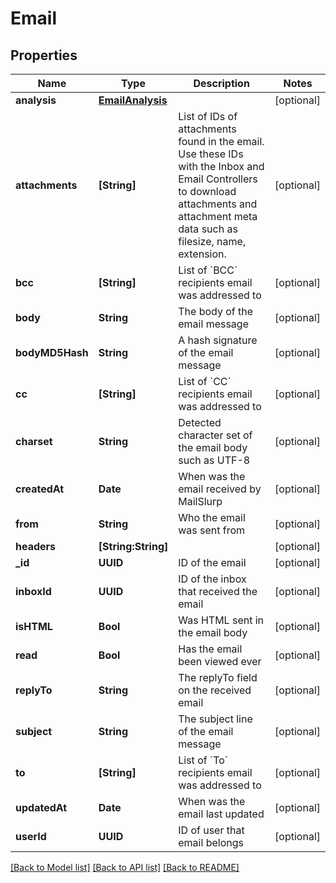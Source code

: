 # Email

## Properties
Name | Type | Description | Notes
------------ | ------------- | ------------- | -------------
**analysis** | [**EmailAnalysis**](EmailAnalysis.md) |  | [optional] 
**attachments** | **[String]** | List of IDs of attachments found in the email. Use these IDs with the Inbox and Email Controllers to download attachments and attachment meta data such as filesize, name, extension. | [optional] 
**bcc** | **[String]** | List of &#x60;BCC&#x60; recipients email was addressed to | [optional] 
**body** | **String** | The body of the email message | [optional] 
**bodyMD5Hash** | **String** | A hash signature of the email message | [optional] 
**cc** | **[String]** | List of &#x60;CC&#x60; recipients email was addressed to | [optional] 
**charset** | **String** | Detected character set of the email body such as UTF-8 | [optional] 
**createdAt** | **Date** | When was the email received by MailSlurp | [optional] 
**from** | **String** | Who the email was sent from | [optional] 
**headers** | **[String:String]** |  | [optional] 
**_id** | **UUID** | ID of the email | [optional] 
**inboxId** | **UUID** | ID of the inbox that received the email | [optional] 
**isHTML** | **Bool** | Was HTML sent in the email body | [optional] 
**read** | **Bool** | Has the email been viewed ever | [optional] 
**replyTo** | **String** | The replyTo field on the received email | [optional] 
**subject** | **String** | The subject line of the email message | [optional] 
**to** | **[String]** | List of &#x60;To&#x60; recipients email was addressed to | [optional] 
**updatedAt** | **Date** | When was the email last updated | [optional] 
**userId** | **UUID** | ID of user that email belongs | [optional] 

[[Back to Model list]](../README.md#documentation-for-models) [[Back to API list]](../README.md#documentation-for-api-endpoints) [[Back to README]](../README.md)



